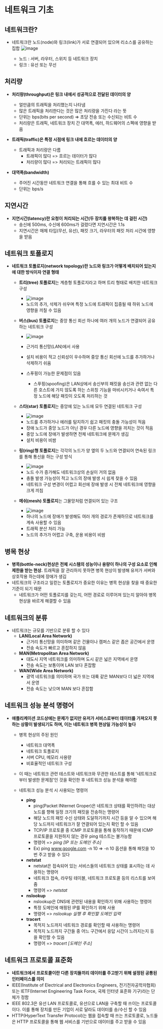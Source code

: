 # 네트워크 기초

## 네트워크란?
- 네트워크란 노드(node)와 링크(link)가 서로 연결되어 있으며 리소스를 공유하는 집합 ![image](https://github.com/BBOMS9105/CS/assets/124663932/46163e66-ae88-49b5-931b-7dd0242007dc)

  - 노드 : 서버, 라우터, 스위치 등 네트워크 장치
  - 링크 : 유선 또는 무선


## 처리량
- **처리량(throughput)은 링크 내에서 성공적으로 전달된 데이터의 양**
  - 얼만큼의 트래픽을 처리했는지 나타냄
  - 많은 트래픽을 처리한다는 것은 많은 처리량을 가진다 라는 뜻
  - 단위는 bps(bits per second) => 초당 전송 또는 수신되는 비트 수
  - 처리량은 트래픽, 네트워크 장치 간 대역폭, 에러, 하드웨어의 스펙에 영향을 받음

- **트래픽(traffic)은 특정 시점에 링크 내에 흐르는 데이터의 양**
  - 트래픽과 처리량은 다름
    - 트래픽이 많다 => 흐르는 데이터가 많다
    - 처리량이 많다 => 처리되는 트래픽이 많다

- **대역폭(bandwidth)**
  - 주어진 시간동안 네트워크 연결을 통해 흐를 수 있는 최대 비트 수
  - 단위는 bps/s

## 지연시간
- **지연시간(latency)란 요청이 처리되는 시간(두 장치를 왕복하는 데 걸린 시간)**
  - 송신에 500ms, 수신에 600ms가 걸렸다면 지연시간은 1.1s
  - 지연시간은 매체 타입(무선, 유선), 패킷 크기, 라우터의 패킷 처리 시간에 영향을 받음
 
## 네트워크 토폴로지
- **네트워크 토폴로지(network topology)란 노드와 링크가 어떻게 배치되어 있는지에 대한 방식이자 연결 형태**
  - **트리(tree) 토폴로지**는 계층형 토폴로지라고 하며 트리 형태로 배치한 네트워크 구성
    - ![image](https://github.com/BBOMS9105/CS/assets/124663932/53555d15-7e10-4652-aac6-fcc236ae2f25)
    - 노드의 추가, 삭제가 쉬우며 특정 노드에 트래픽이 집중될 때 하위 노드에 영향을 끼칠 수 있음

  - **버스(bus) 토폴로지**는 중앙 통신 회선 하나에 여러 개의 노드가 연결되어 공유하는 네트워크 구성
    - ![image](https://github.com/BBOMS9105/CS/assets/124663932/22c0e7e0-af36-41e9-96dc-346f90389880)

    - 근거리 통신망(LAN)에서 사용
    - 설치 비용이 적고 신뢰성이 우수하며 중앙 통신 회선에 노드를 추가하거나 삭제하기 쉬움
    - 스푸핑이 가능한 문제점이 있음
      - 스푸핑(spoofing)은 LAN상에서 송신부의 패킷을 송신과 관련 없는 다른 호스트에 가지 않도록 하는 스위칭 기능을 마비시키거나 속여서 특정 노드에 해당 패킷이 오도록 처리하는 것

  - **스타(star) 토폴로지**는 중앙에 있는 노드에 모두 연결된 네트워크 구성
    - ![image](https://github.com/BBOMS9105/CS/assets/124663932/1aa9850d-f098-4919-8e75-1e28fb7ef224)
    - 노드를 추가하거나 에러를 탐지하기 쉽고 패킷의 충돌 가능성이 적음
    - 장애 노드가 중앙 노드가 아닌 경우 다른 노드에 영향을 끼치는 것이 적음
    - 중앙 노드에 장애가 발생하면 전체 네트워크에 문제가 생김
    - 설치 비용이 비쌈

  - **링(ring)형 토폴로지**는 각각의 노드가 양 옆의 두 노드와 연결되어 연속된 링크를 통해 통신을 하는 구성 방식
    - ![image](https://github.com/BBOMS9105/CS/assets/124663932/f84d5e36-8054-42af-bc26-480ac0e72928)
    - 노드 수가 증가해도 네트워크상의 손실이 거의 없음
    - 충돌 발생 가능성이 적고 노드의 장애 발생 시 쉽게 찾을 수 있음
    - 네트워크 구성 변경이 어렵고 회선에 장애 발생 시 전체 네트워크에 영향을 크게 끼침
    
  - **메쉬(mesh) 토폴로지**는 그물망처럼 연결되어 있는 구조
    - ![image](https://github.com/BBOMS9105/CS/assets/124663932/3a2375dc-7626-47c3-a23c-2ca5a94b9252)
    - 하나의 노드에 장애가 발생해도 여러 개의 경로가 존재하므로 네트워크를 계속 사용할 수 있음
    - 트래픽 분산 처리 가능
    - 노드의 추가가 어렵고 구축, 운용 비용이 비쌈

## 병목 현상
- **병목(bottle-neck)현상은 전체 시스템의 성능이나 용량이 하나의 구성 요소로 인해 제한을 받는 현상.** 트래픽을 잘 관리하지 못하면 병목 현상이 발생해 유저가 서버와 상호작용 하는데에 장애가 생김
- 네트워크의 구조라고 일컫는 토폴로지가 중요한 이유는 병목 현상을 찾을 때 중요한 기준이 되기 때문
  - 네트워크가 어떤 토폴로지를 갖는지, 어떤 경로로 이루어져 있는지 알아야 병목 현상을 바르게 해결할 수 있음

## 네트워크의 분류
- 네트워크는 규모를 기반으로 분류 할 수 있다
  - **LAN(Local Area Network)**
    - 근거리 통신망을 의미하며 같은 건물이나 캠퍼스 같은 좁은 공간에서 운영
    - 전송 속도가 빠르고 혼잡하지 않음
  - **MAN(Metropolitan Area Network)**
    - 대도시 지역 네트워크를 의미하며 도시 같은 넓은 지역에서 운영
    - 전송 속도는 보통이며 LAN 보다 혼잡함
  - **WAN(Wide Area Network)**
    - 광역 네트워크를 의미하며 국가 또는 대륙 같은 MAN보다 더 넓은 지역에서 운영
    - 전송 속도는 낮으며 MAN 보다 혼잡함

## 네트워크 성능 분석 명령어
- **애플리케이션 코드상에는 문제가 없지만 유저가 서비스로부터 데이터를 가져오지 못하는 상황이 발생되기도 하며, 이는 네트워크 병목 현상일 가능성이 높다**
  - 병목 현상의 주된 원인
    - 네트워크 대역폭
    - 네트워크 토폴로지
    - 서버 CPU, 메모리 사용량
    - 비효율적인 네트워크 구성
  - 이 때는 네트워크 관련 테스트와 네트워크와 무관한 테스트를 통해 '네트워크로부터 발생한 문제점'인 것을 확인한 후 네트워크 성능 분석을 해야함
   
  - 네트워크 성능 분석 시 사용되는 명령어
    - **ping**
      - ping(Packet INternet Groper)은 네트워크 상태를 확인하려는 대상 노드를 향해 일정 크기의 패킷을 전송하는 명령어
      - 해당 노드의 패킷 수신 상태와 도달하기까지 시간 등을 알 수 있으며 해당 노드까지 네트워크가 잘 연결되어 있는지 확인 할 수 있음
      - TCP/IP 프로토콜 중 ICMP 프로토콜을 통해 동작하기 때문에 ICMP 프로토콜을 지원하지 않는 경우 ping 테스트는 불가능함
      - 명령어 => *ping [IP 또는 도메인 주소]*
      - Ex) ping www.google.com -n 10 => -n 10 옵션을 통해 패킷을 10번 주고 받을 수 있다
    - **netstat**
      - netstat은 접속되어 있는 서비스들의 네트워크 상태를 표시하는 데 사용하는 명령어
      - 네트워크 접속, 라우팅 테이블, 네트워크 프로토콜 등의 리스트를 보여줌
      - 명령어 => *netstat*
    - **nslookup**
      - nslookup은 DNS에 관련된 내용을 확인하기 위해 사용하는 명령어
      - 특정 도메인에 매핑된 IP를 확인하기 위해 사용
      - 명령어 => *nslookup 실행 후 확인할 도메인 입력*
    - **tracert**
      - 목적지 노드까지 네트워크 경로를 확인할 때 사용하는 명령어
      - 목적지 노드까지 구간들 중 어느 구간에서 응답 시간이 느려지는지 등을 확인할 수 있음
      - 명령어 => *tracert [도메인 주소]*

## 네트워크 프로토콜 표준화
- **네트워크에서 프로토콜이란 다른 장치들끼리 데이터를 주고받기 위해 설정된 공통된 인터페이스를 의미**
- IEEE(Institute of Electrical and Electronics Engineers, 전기전자공학자협회) 또는 IETF(Internet Engineering Task Force, 국제 인터넷 표준화 기구)라는 단체가 정함
- IEEE 802.3은 유선 LAN 프로토콜로, 유선으로 LAN을 구축할 때 쓰이는 프로토콜이다. 이를 통해 장치를 만든 기업이 서로 달라도 데이터를 송/수신 할 수 있음
- HTTP(HyperText Transfer Protocol)는 웹을 접속할 때 쓰는 프로토콜로, 노드들은 HTTP 프로토콜을 통해 웹 서비스를 기반으로 데이터를 주고 받을 수 있음
